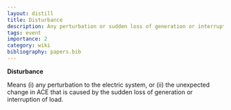 ```yaml
---
layout: distill
title: Disturbance
description: Any perturbation or sudden loss of generation or interruption of load
tags: event
importance: 2
category: wiki
bibliography: papers.bib
---
```


**Disturbance** <d-cite key="nerc2024glossary"></d-cite>

Means (i) any perturbation to the electric system, or (ii) the unexpected change in ACE that is caused by the sudden loss of generation or interruption of load.
